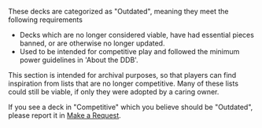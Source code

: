 These decks are categorized as "Outdated", meaning they meet the following requirements
- Decks which are no longer considered viable, have had essential pieces banned, or are otherwise no longer updated.
- Used to be intended for competitive play and followed the minimum power guidelines in 'About the DDB'.
  
This section is intended for archival purposes, so that players can find inspiration from lists that are no longer competitive. Many of these lists could still be viable, if only they were adopted by a caring owner.

If you see a deck in "Competitive" which you believe should be "Outdated", please report it in [Make a Request](/request).